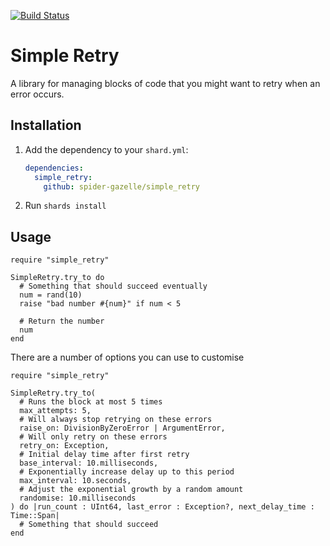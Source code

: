 [![Build Status](https://travis-ci.com/spider-gazelle/simple_retry.svg?branch=master)](https://travis-ci.com/github/spider-gazelle/simple_retry)


# Simple Retry

A library for managing blocks of code that you might want to retry when an error occurs.


## Installation

1. Add the dependency to your `shard.yml`:

   ```yaml
   dependencies:
     simple_retry:
       github: spider-gazelle/simple_retry
   ```

2. Run `shards install`


## Usage

```crystal
require "simple_retry"

SimpleRetry.try_to do
  # Something that should succeed eventually
  num = rand(10)
  raise "bad number #{num}" if num < 5

  # Return the number
  num
end
```

There are a number of options you can use to customise

```crystal
require "simple_retry"

SimpleRetry.try_to(
  # Runs the block at most 5 times
  max_attempts: 5,
  # Will always stop retrying on these errors
  raise_on: DivisionByZeroError | ArgumentError,
  # Will only retry on these errors
  retry_on: Exception,
  # Initial delay time after first retry
  base_interval: 10.milliseconds,
  # Exponentially increase delay up to this period
  max_interval: 10.seconds,
  # Adjust the exponential growth by a random amount
  randomise: 10.milliseconds
) do |run_count : UInt64, last_error : Exception?, next_delay_time : Time::Span|
  # Something that should succeed
end
```

